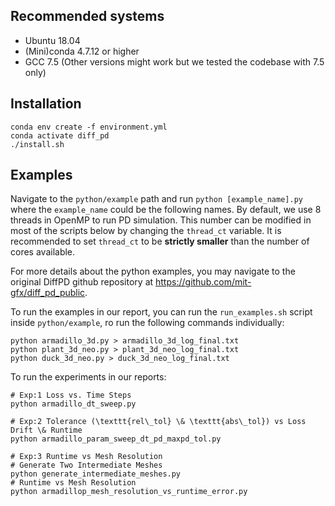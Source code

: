 ## Recommended systems
- Ubuntu 18.04
- (Mini)conda 4.7.12 or higher
- GCC 7.5 (Other versions might work but we tested the codebase with 7.5 only)

## Installation
```
conda env create -f environment.yml
conda activate diff_pd
./install.sh
```

## Examples
Navigate to the `python/example` path and run `python [example_name].py` where the `example_name` could be the following names. By default, we use 8 threads in OpenMP to run PD simulation. This number can be modified in most of the scripts below by changing the `thread_ct` variable. It is recommended to set `thread_ct` to be **strictly smaller** than the number of cores available.

For more details about the python examples, you may navigate to the original DiffPD github repository at https://github.com/mit-gfx/diff_pd_public.

To run the examples in our report, you can run the `run_examples.sh` script inside `python/example`, ro run the following commands individually:
```
python armadillo_3d.py > armadillo_3d_log_final.txt
python plant_3d_neo.py > plant_3d_neo_log_final.txt
python duck_3d_neo.py > duck_3d_neo_log_final.txt
```

To run the experiments in our reports:
```
# Exp:1 Loss vs. Time Steps
python armadillo_dt_sweep.py

# Exp:2 Tolerance (\texttt{rel\_tol} \& \texttt{abs\_tol}) vs Loss Drift \& Runtime
python armadillo_param_sweep_dt_pd_maxpd_tol.py

# Exp:3 Runtime vs Mesh Resolution
# Generate Two Intermediate Meshes
python generate_intermediate_meshes.py
# Runtime vs Mesh Resolution
python armadillop_mesh_resolution_vs_runtime_error.py
```
